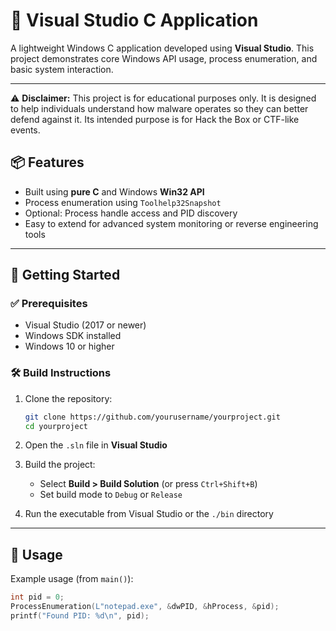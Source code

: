 # 🎯 Visual Studio C Application

A lightweight Windows C application developed using **Visual Studio**. This project demonstrates core Windows API usage, process enumeration, and basic system interaction.

---
⚠️ **Disclaimer:** This project is for educational purposes only. It is designed to help individuals understand how malware operates so they can better defend against it. Its intended purpose is for Hack the Box or CTF-like events. 
## 📦 Features

- Built using **pure C** and Windows **Win32 API**
- Process enumeration using `Toolhelp32Snapshot`
- Optional: Process handle access and PID discovery
- Easy to extend for advanced system monitoring or reverse engineering tools

---

## 🚀 Getting Started

### ✅ Prerequisites

- Visual Studio (2017 or newer)
- Windows SDK installed
- Windows 10 or higher

### 🛠️ Build Instructions

1. Clone the repository:
    ```bash
    git clone https://github.com/yourusername/yourproject.git
    cd yourproject
    ```

2. Open the `.sln` file in **Visual Studio**

3. Build the project:
    - Select **Build > Build Solution** (or press `Ctrl+Shift+B`)
    - Set build mode to `Debug` or `Release`

4. Run the executable from Visual Studio or the `./bin` directory

---

## 🧪 Usage

Example usage (from `main()`):

```c
int pid = 0;
ProcessEnumeration(L"notepad.exe", &dwPID, &hProcess, &pid);
printf("Found PID: %d\n", pid);
